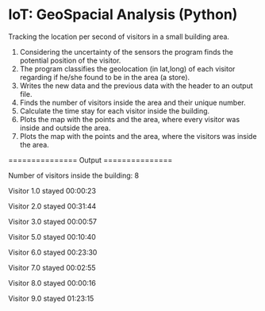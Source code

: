 # IoT: GeoSpacial Analysis (Python)

Tracking the location per second of visitors in a small building area.
1. Considering the uncertainty of the sensors the program finds the potential position of the visitor.
2. The program classifies the geolocation (in lat,long) of each visitor regarding if he/she found to be in the area (a store). 
3. Writes the new data and the previous data with the header to an output file.
4. Finds the number of visitors inside the area and their unique number.
5. Calculate the time stay for each visitor inside the building. 
6. Plots the map with the points and the area, where every visitor was inside and outside the area.
7. Plots the map with the points and the area, where the visitors was inside the area.




=============== Output ===============

Number of visitors inside the building: 8

Visitor 1.0 stayed 00:00:23

Visitor 2.0 stayed 00:31:44

Visitor 3.0 stayed 00:00:57

Visitor 5.0 stayed 00:10:40

Visitor 6.0 stayed 00:23:30

Visitor 7.0 stayed 00:02:55

Visitor 8.0 stayed 00:00:16

Visitor 9.0 stayed 01:23:15

